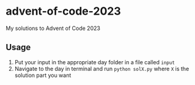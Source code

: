# advent-of-code-2023

My solutions to Advent of Code 2023

## Usage

1. Put your input in the appropriate day folder in a file called `input`
2. Navigate to the day in terminal and run `python solX.py` where `X` is the solution part you want